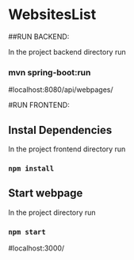 # WebsitesList

##RUN BACKEND:

In the project backend directory run

### mvn spring-boot:run

#localhost:8080/api/webpages/

#RUN FRONTEND:

## Instal Dependencies

In the project frontend directory run

### `npm install`

## Start webpage 

In the project directory run

### `npm start`

#localhost:3000/


